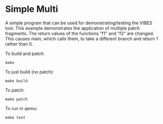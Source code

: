 # Simple Multi

A simple program that can be used for demonstrating/testing the VIBES tool.
This example demonstrates the application of multiple patch fragments.  The
return values of the functions "f1" and "f2" are changed.  This causes main,
which calls them, to take a different branch and return 1 rather than 0.

To build and patch:

    make

To just build (no patch):

    make build

To patch:

    make patch

To run in qemu:

    make test
